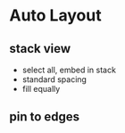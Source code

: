# Auto Layout

## stack view

- select all, embed in stack
- standard spacing
- fill equally

## pin to edges
